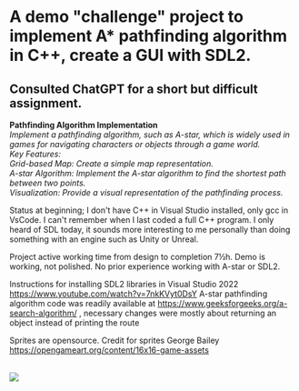 # A demo "challenge" project to implement A* pathfinding algorithm in C++, create a GUI with SDL2.

## Consulted ChatGPT for a short but difficult assignment. 

**Pathfinding Algorithm Implementation**</br>
*Implement a pathfinding algorithm, such as A-star, which is widely used in games for navigating characters or objects through a game world.*</br>
*Key Features:* </br>
    *Grid-based Map: Create a simple map representation.*</br>
    *A-star Algorithm: Implement the A-star algorithm to find the shortest path between two points.*</br>
    *Visualization: Provide a visual representation of the pathfinding process.*</br>

Status at beginning; I don't have C++ in Visual Studio installed, only gcc in VsCode. I can't remember when I last coded a full C++ program. I only heard of SDL today, it sounds more interesting to me personally than doing something with an engine such as Unity or Unreal.

Project active working time from design to completion 7½h. Demo is working, not polished. No prior experience working with A-star or SDL2.

Instructions for installing SDL2 libraries in Visual Studio 2022 https://www.youtube.com/watch?v=7nkKVyt0DsY
A-star pathfinding algorithm code was readily available at https://www.geeksforgeeks.org/a-search-algorithm/ , necessary changes were mostly about returning an object instead of printing the route

Sprites are opensource. Credit for sprites George Bailey
https://opengameart.org/content/16x16-game-assets

</br>
<img src="https://github.com/user-attachments/assets/d503f3ad-c1f4-435b-8d01-b087d731f9d5"/>
